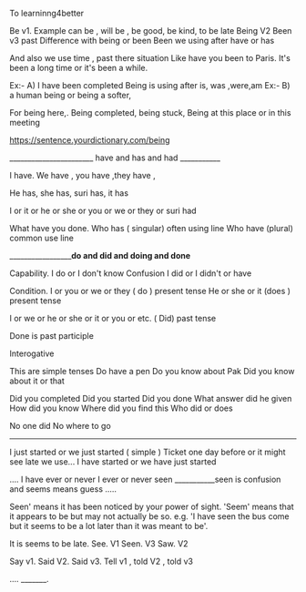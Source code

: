 To learninng4better


Be v1. Example
 can be , will be , be good, be kind, to be late
Being V2
Been v3 past
Difference with being or been
Been we using after have or has

And also we use time , past there situation
Like have you been to Paris. 
It's been a long time or it's been a while.

Ex:-
   A) I have been completed
Being is using after is, was ,were,am
Ex:-
   B) a human being or being a softer, 

For being here,. Being completed, being stuck, 
Being at this place or in this meeting

https://sentence.yourdictionary.com/being

_______________________ have and has and had ___________


I have.  We have , you have ,they have , 

He has, she has, suri has, it has

I or it or he or she or you or we or they or suri had

What have you done.
Who has ( singular) often using line
Who have (plural) common use line



_____________________do and did and doing and done____

 Capability.  I do or I don't know
 Confusion      I did or I didn't or have

   Condition.  I or you or we or they ( do ) present tense
               He or she or it (does ) present tense

I or we or he or she or it or you or etc. ( Did) past tense

Done is past participle
 

Interogative 

This are simple tenses
Do have a pen
Do you know about Pak 
Did you know about it or that

Did you completed
Did you started
Did you done
What answer did he given
How did you know
Where did you find this
Who did or does

No one did
No where to go

____________________

I just started or we just started ( simple )
Ticket one day before or it might see late we use...
 I have started or we have just started

.... I have ever or never 
I ever or never seen 
___________seen is confusion and seems means guess .....


Seen' means it has been noticed by your power of sight. 'Seem' means that it appears to be but may not actually be so. e.g. 'I have seen the bus come but it seems to be a lot later than it was meant to be'.


It is seems to be late.
See.   V1
Seen.  V3
Saw.    V2

Say v1. Said V2. Said v3.
Tell v1 , told V2 , told v3



....
_______.


   
